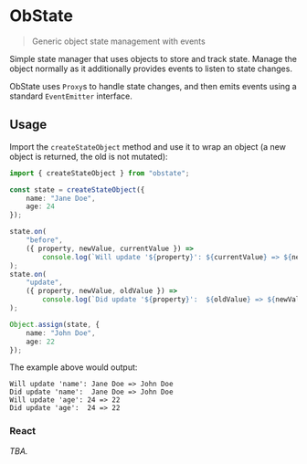 # ObState
> Generic object state management with events

Simple state manager that uses objects to store and track state. Manage the object normally as it additionally provides events to listen to state changes.

ObState uses `Proxy`s to handle state changes, and then emits events using a standard `EventEmitter` interface.

## Usage

Import the `createStateObject` method and use it to wrap an object (a new object is returned, the old is not mutated):

```typescript
import { createStateObject } from "obstate";

const state = createStateObject({
    name: "Jane Doe",
    age: 24
});

state.on(
    "before",
    ({ property, newValue, currentValue }) =>
        console.log(`Will update '${property}': ${currentValue} => ${newValue}`)
);
state.on(
    "update",
    ({ property, newValue, oldValue }) =>
        console.log(`Did update '${property}':  ${oldValue} => ${newValue}`)
);

Object.assign(state, {
    name: "John Doe",
    age: 22
});
```

The example above would output:

```
Will update 'name': Jane Doe => John Doe
Did update 'name':  Jane Doe => John Doe
Will update 'age': 24 => 22
Did update 'age':  24 => 22
```

### React

_TBA._
